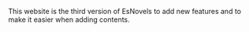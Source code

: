 This website is the third version of EsNovels to add new features and to make it easier when adding contents.
